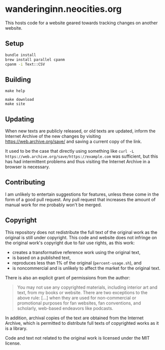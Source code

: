 # wanderinginn.neocities.org

This hosts code for a website geared towards tracking changes on another website.

## Setup

```sh
bundle install
brew install parallel cpanm
cpanm -i Text::CSV
```

## Building

```
make help

make download
make site
```

## Updating

When new texts are publicly released, or old texts are updated, inform the Internet Archive of the new changes by visiting <https://web.archive.org/save/> and saving a current copy of the link.

It used to be the case that directly using something like `curl -L https://web.archive.org/save/https://example.com` was sufficient, but this has had intermittent problems and thus visiting the Internet Archive in a browser is necessary.

## Contributing

I am unlikely to entertain suggestions for features, unless these come in the form of a good pull request. Any pull request that increases the amount of manual work for me probably won't be merged.

## Copyright

This repository does not redistribute the full text of the original work as the original is still under copyright. This code and website does not infringe on the original work's copyright due to fair use rights, as this work:

* creates a transformative reference work using the original text,
* is based on a published text,
* reproduces less than 1% of the original (`percent-usage.sh`), and
* is noncommercial and is unlikely to affect the market for the original text.

There is also an explicit grant of permissions from the author:

> You may not use any copyrighted materials, including interior art and text, from my books or website.
> There are two exceptions to the above rule:
> [...] when they are used for non-commercial or promotional purposes for fan websites, fan conventions, and scholarly, web-based endeavors like podcasts.

In addition, archival copies of the text are obtained from the Internet Archive, which is permitted to distribute full texts of copyrighted works as it is a library.

Code and text not related to the original work is licensed under the MIT license.
